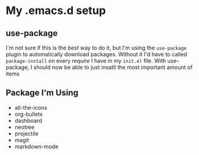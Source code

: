 # My .emacs.d setup

## use-package

I'm not sure if this is the *best* way to do it, but I'm using the `use-package` plugin
to automatically download packages. Without it I'd have to called `package-install` on
every *require* I have in my `init.el` file. With use-package, I should now be able to
just insatll the most important amount of items 

## Package I'm Using

* all-the-icons
* org-bullets
* dashboard
* neotree
* projectile
* magit
* markdown-mode
